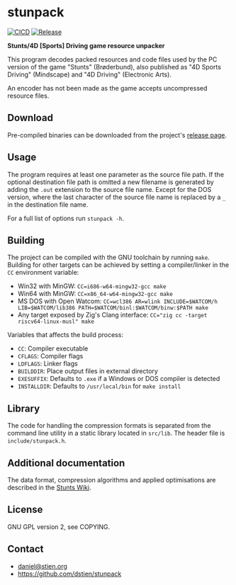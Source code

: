 # stunpack

[![CICD](https://img.shields.io/github/actions/workflow/status/dstien/stunpack/ci.yml)](https://github.com/dstien/stunpack/actions/workflows/ci.yml)
[![Release](https://img.shields.io/github/v/release/dstien/stunpack)](https://github.com/dstien/stunpack/releases)

**Stunts/4D [Sports] Driving game resource unpacker**

This program decodes packed resources and code files used by the PC version of the game "Stunts" (Brøderbund), also published as "4D Sports Driving" (Mindscape) and "4D Driving" (Electronic Arts).

An encoder has not been made as the game accepts uncompressed resource files.

## Download

Pre-compiled binaries can be downloaded from the project's [release page](https://github.com/dstien/stunpack/releases).

## Usage

The program requires at least one parameter as the source file path. If the optional destination file path is omitted a new filename is generated by adding the `.out` extension to the source file name. Except for the DOS version, where the last character of the source file name is replaced by a `_` in the destination file name.

For a full list of options run `stunpack -h`.

## Building

The project can be compiled with the GNU toolchain by running `make`. Building for other targets can be achieved by setting a compiler/linker in the `CC` environment variable:
* Win32 with MinGW: `CC=i686-w64-mingw32-gcc make`
* Win64 with MinGW: `CC=x86_64-w64-mingw32-gcc make`
* MS DOS with Open Watcom: `CC=wcl386 AR=wlink INCLUDE=$WATCOM/h LIB=$WATCOM/lib386 PATH=$WATCOM/binl:$WATCOM/binw:$PATH make`
* Any target exposed by Zig's Clang interface: `CC="zig cc -target riscv64-linux-musl" make`

Variables that affects the build process:
* `CC`: Compiler executable
* `CFLAGS`: Compiler flags
* `LDFLAGS`: Linker flags
* `BUILDDIR`: Place output files in external directory
* `EXESUFFIX`: Defaults to `.exe` if a Windows or DOS compiler is detected
* `INSTALLDIR`: Defaults to `/usr/local/bin` for `make install`

## Library

The code for handling the compression formats is separated from the command line utility in a static library located in `src/lib`. The header file is `include/stunpack.h`.

## Additional documentation

The data format, compression algorithms and applied optimisations are described in the [Stunts Wiki](https://wiki.stunts.hu/wiki/Compression).

## License

GNU GPL version 2, see COPYING.

## Contact

* daniel@stien.org
* https://github.com/dstien/stunpack
